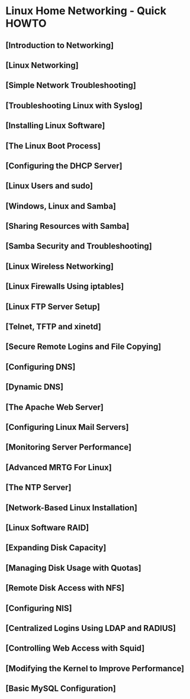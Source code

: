 # Linux Home Networking - Quick HOWTO

## [Introduction to Networking]


## [Linux Networking]


## [Simple Network Troubleshooting]


## [Troubleshooting Linux with Syslog]


## [Installing Linux Software]


## [The Linux Boot Process]


## [Configuring the DHCP Server]


## [Linux Users and sudo]


## [Windows, Linux and Samba]


## [Sharing Resources with Samba]


## [Samba Security and Troubleshooting]


## [Linux Wireless Networking]


## [Linux Firewalls Using iptables]


## [Linux FTP Server Setup]


## [Telnet, TFTP and xinetd]


## [Secure Remote Logins and File Copying]


## [Configuring DNS]


## [Dynamic DNS]


## [The Apache Web Server]


## [Configuring Linux Mail Servers]


## [Monitoring Server Performance]


## [Advanced MRTG For Linux]


## [The NTP Server]


## [Network-Based Linux Installation]


## [Linux Software RAID]


## [Expanding Disk Capacity]


## [Managing Disk Usage with Quotas]


## [Remote Disk Access with NFS]


## [Configuring NIS]


## [Centralized Logins Using LDAP and RADIUS]


## [Controlling Web Access with Squid]


## [Modifying the Kernel to Improve Performance]


## [Basic MySQL Configuration]

